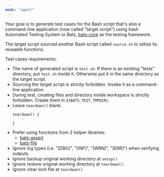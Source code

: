 ```yaml
---
mode: "agent"
---
```


Your goal is to generate test cases for the Bash script that's also a command-line application (now called "target script") using bash Automated Testing System or Bats, [bats-core](https://bats-core.readthedocs.io/en/stable/) as the testing framework.

The target script sourced another Bash script called `source.sh` to utilize its reusable functions.

Test cases requirements:

-   The name of generated script is `test.sh`. If there is an existing "tests" directory, put `test.sh` inside it. Otherwise put it in the same directory as the target script.
-   Sourcing the target script is strictly forbidden. Invoke it as a command-line application.
-   During test, creating files and directory inside workspace is strictly forbidden. Create them in `${BATS_TEST_TMPDIR}`.
-   Leave `teardown()` blank:
    ```
    teardown() {
        :
    }
    ```
-   Prefer using functions from 2 helper libraries:
    -   [bats-assert](https://github.com/bats-core/bats-assert/blob/master/README.md)
    -   [bats-file](https://github.com/bats-core/bats-file/blob/master/README.md)
-   Ignore log types (i.e. "[DBG]", "[INF]", "[WRN]", "[ERR]") when verifying outputs.
-   Ignore backup original working directory at `setup()`
-   Ignore restore original working directory at `teardown()`.
-   Ignore clear lock file at `teardown()`.
